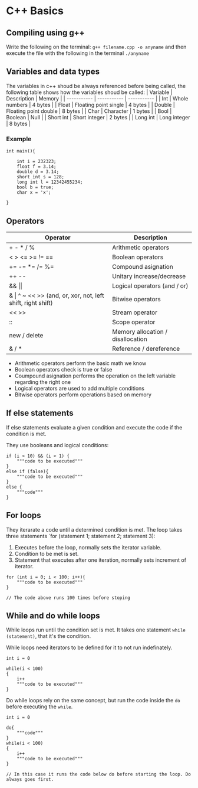 # C++ Basics
## Compiling using g++
Write the following on the terminal:
`g++ filename.cpp -o anyname`
and then execute the file with the following in the terminal
`./anyname`

## Variables and data types
The variables in c++ shoud be always referenced before being called, the following table shows how the variables shoud be called:
| Variable | Description | Memory |
| ----------- | ----------- | ----------- | 
| Int | Whole numbers | 4 bytes |
| Float | Floating point single | 4 bytes |
| Double | Floating point double | 8 bytes |
| Char | Character | 1 bytes |
| Bool | Boolean | Null |
| Short int | Short integer | 2 bytes |
| Long int | Long integer | 8 bytes |

### Example
``` 
int main(){
    
    int i = 232323;
    float f = 3.14;
    double d = 3.14;
    short int s = 128;
    long int l = 12342455234;
    bool b = true;
    char x = 'x';
    
} 
```

## Operators
| Operator | Description |
|--------- | ----------- |
| + - * / % | Arithmetic operators |
| < > <= >= != == | Boolean operators |
| += -= *= /= %= | Compound asignation|
| ++ -- | Unitary increase/decrease |
| && \|\| | Logical operators (and / or) |
| & \| ^ ~ << >> (and, or, xor, not, left shift, right shift) | Bitwise operators
| << >> | Stream operator |
| :: | Scope operator |
| new / delete | Memory allocation / disallocation |
| & / * |  Reference / dereference |

- Arithmetic operators perform the basic math we know
- Boolean operators check is true or false
- Coumpound asignation performs the operation on the left variable regarding the right one
- Logical operators are used to add multiple conditions
- Bitwise operators perform operations based on memory

## If else statements

If else statements evaluate a given condition and execute the code if the condition is met.

They use booleans and logical conditions:

```
if (i > 10) && (i < 1) {
    """code to be executed"""
}
else if (false){
    """code to be executed"""
}
else {
    """code"""
}
```
## For loops
They iterarate a code until a determined condition is met. The loop takes three statements `for (statement 1; statement 2; statement 3):
1. Executes before the loop, normally sets the iterator variable.
2. Condition to be met is set.
3. Statement that executes after one iteration, normally sets increment of iterator.

```
for (int i = 0; i < 100; i++){
    """code to be executed"""
}

// The code above runs 100 times before stoping
```
 
## While and do while loops
While loops run until the condition set is met. It takes one statement `while (statement)`, that it's the condition.

While loops need iterators to be defined for it to not run indefinately.
```
int i = 0

while(i < 100)
{
    i++
    """code to be executed"""
}
```

Do while loops rely on the same concept, but run the code inside the `do` before executing the `while`.

```
int i = 0

do{
    """code"""
}
while(i < 100)
{
    i++
    """code to be executed"""
}

// In this case it runs the code below do before starting the loop. Do always goes first.
```